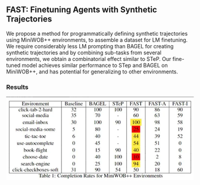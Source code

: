 ## FAST: Finetuning Agents with Synthetic Trajectories

We propose a method for programmatically defining synthetic trajectories using MiniWOB++ environments, to assemble a dataset for LM finetuning. We require considerably less LM prompting than BAGEL for creating synthetic trajectories and by combining sub-tasks from several environments, we obtain a combinatorial effect similar to STeP. Our fine-tuned model achieves similar performance to STep and BAGEL on MiniWOB++, and has potential for generalizing to other environments.


### Results

![Experiment Results](images/results.png)

